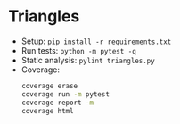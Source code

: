# Triangles

- Setup: `pip install -r requirements.txt`
- Run tests: `python -m pytest -q`
- Static analysis: `pylint triangles.py`
- Coverage:
    ```bash
    coverage erase
    coverage run -m pytest
    coverage report -m
    coverage html
    ```
